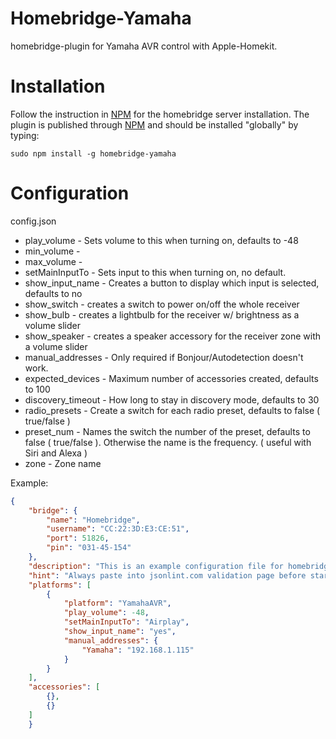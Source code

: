 # Homebridge-Yamaha

homebridge-plugin for Yamaha AVR control with Apple-Homekit.

# Installation

Follow the instruction in [NPM](https://www.npmjs.com/package/homebridge) for the homebridge server installation. The plugin is published through [NPM](https://www.npmjs.com/package/homebridge-yamaha) and should be installed "globally" by typing:

```
sudo npm install -g homebridge-yamaha
```

# Configuration

config.json

- play_volume - Sets volume to this when turning on, defaults to -48
- min_volume -
- max_volume -
- setMainInputTo - Sets input to this when turning on, no default.
- show_input_name - Creates a button to display which input is selected, defaults to no
- show_switch - creates a switch to power on/off the whole receiver 
- show_bulb - creates a lightbulb for the receiver w/ brightness as a volume slider
- show_speaker - creates a speaker accessory for the receiver zone with a volume slider
- manual_addresses - Only required if Bonjour/Autodetection doesn't work.
- expected_devices - Maximum number of accessories created, defaults to 100
- discovery_timeout - How long to stay in discovery mode, defaults to 30
- radio_presets - Create a switch for each radio preset, defaults to false ( true/false )
- preset_num - Names the switch the number of the preset, defaults to false ( true/false ). Otherwise the name is the frequency. ( useful with Siri and Alexa )
- zone - Zone name

Example:

```json
{
    "bridge": {
        "name": "Homebridge",
        "username": "CC:22:3D:E3:CE:51",
        "port": 51826,
        "pin": "031-45-154"
    },
    "description": "This is an example configuration file for homebridge plugin for yamaha AVR",
    "hint": "Always paste into jsonlint.com validation page before starting your homebridge, saves a lot of frustration",
    "platforms": [
        {
            "platform": "YamahaAVR",
            "play_volume": -48,
            "setMainInputTo": "Airplay",
            "show_input_name": "yes",
            "manual_addresses": {
                "Yamaha": "192.168.1.115"
            }
        }
    ],
    "accessories": [
        {},
        {}
    ]
    }
```
